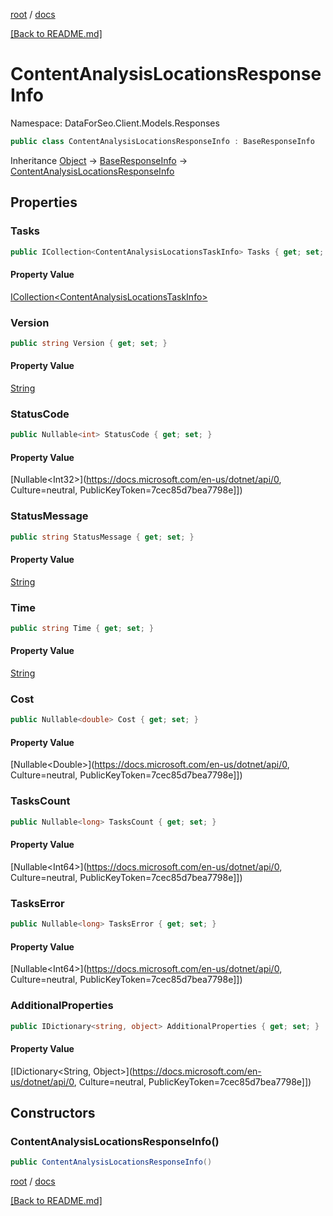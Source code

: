 [root](./../ "root") / [docs](./ "docs")

[[Back to README.md]](./../README.md "[Back to README.md]")

# ContentAnalysisLocationsResponseInfo

Namespace: DataForSeo.Client.Models.Responses

```csharp
public class ContentAnalysisLocationsResponseInfo : BaseResponseInfo
```

Inheritance [Object](https://docs.microsoft.com/en-us/dotnet/api/Object) → [BaseResponseInfo](./BaseResponseInfo.md) → [ContentAnalysisLocationsResponseInfo](./ContentAnalysisLocationsResponseInfo.md)

## Properties

### **Tasks**

```csharp
public ICollection<ContentAnalysisLocationsTaskInfo> Tasks { get; set; }
```

#### Property Value

[ICollection&lt;ContentAnalysisLocationsTaskInfo&gt;](./ContentAnalysisLocationsTaskInfo.md)<br>

### **Version**

```csharp
public string Version { get; set; }
```

#### Property Value

[String](https://docs.microsoft.com/en-us/dotnet/api/String)<br>

### **StatusCode**

```csharp
public Nullable<int> StatusCode { get; set; }
```

#### Property Value

[Nullable&lt;Int32&gt;](https://docs.microsoft.com/en-us/dotnet/api/0, Culture=neutral, PublicKeyToken=7cec85d7bea7798e]])<br>

### **StatusMessage**

```csharp
public string StatusMessage { get; set; }
```

#### Property Value

[String](https://docs.microsoft.com/en-us/dotnet/api/String)<br>

### **Time**

```csharp
public string Time { get; set; }
```

#### Property Value

[String](https://docs.microsoft.com/en-us/dotnet/api/String)<br>

### **Cost**

```csharp
public Nullable<double> Cost { get; set; }
```

#### Property Value

[Nullable&lt;Double&gt;](https://docs.microsoft.com/en-us/dotnet/api/0, Culture=neutral, PublicKeyToken=7cec85d7bea7798e]])<br>

### **TasksCount**

```csharp
public Nullable<long> TasksCount { get; set; }
```

#### Property Value

[Nullable&lt;Int64&gt;](https://docs.microsoft.com/en-us/dotnet/api/0, Culture=neutral, PublicKeyToken=7cec85d7bea7798e]])<br>

### **TasksError**

```csharp
public Nullable<long> TasksError { get; set; }
```

#### Property Value

[Nullable&lt;Int64&gt;](https://docs.microsoft.com/en-us/dotnet/api/0, Culture=neutral, PublicKeyToken=7cec85d7bea7798e]])<br>

### **AdditionalProperties**

```csharp
public IDictionary<string, object> AdditionalProperties { get; set; }
```

#### Property Value

[IDictionary&lt;String, Object&gt;](https://docs.microsoft.com/en-us/dotnet/api/0, Culture=neutral, PublicKeyToken=7cec85d7bea7798e]])<br>

## Constructors

### **ContentAnalysisLocationsResponseInfo()**

```csharp
public ContentAnalysisLocationsResponseInfo()
```

[root](./../ "root") / [docs](./ "docs")

[[Back to README.md]](./../README.md "[Back to README.md]")